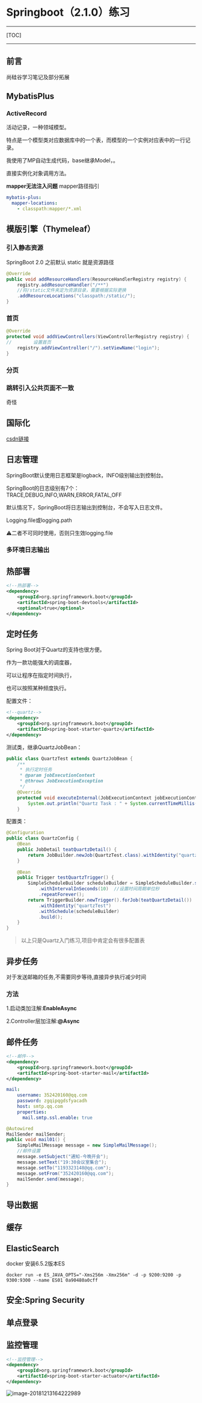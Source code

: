 # Springboot（2.1.0）练习

---

[TOC]

------



## 前言

尚硅谷学习笔记及部分拓展



## MybatisPlus

###  ActiveRecord

活动记录，一种领域模型。

特点是一个模型类对应数据库中的一个表，而模型的一个实例对应表中的一行记录。

我使用了MP自动生成代码，base继承Model，。

直接实例化对象调用方法。



**mapper无法注入问题**
mapper路径指引

```yaml
mybatis-plus:
  mapper-locations:
    - classpath:mapper/*.xml
```







## 模版引擎（Thymeleaf）

### 引入静态资源

SpringBoot 2.0 之前默认 static 就是资源路径 

```java
@Override
public void addResourceHandlers(ResourceHandlerRegistry registry) {
	registry.addResourceHandler("/**")
	//将/static文件夹定为资源目录，需要根据实际更换
	.addResourceLocations("classpath:/static/");
}
```

### 首页

```java
@Override
protected void addViewControllers(ViewControllerRegistry registry) {
//        设置首页
    registry.addViewController("/").setViewName("login");
}
```





### 分页





### 跳转引入公共页面不一致

奇怪





## 国际化

[csdn链接](https://mp.csdn.net/mdeditor/80780143#)





## 日志管理

SpringBoot默认使用日志框架是logback，INFO级别输出到控制台。

SpringBoot的日志级别有7个：
TRACE,DEBUG,INFO,WARN,ERROR,FATAL,OFF

默认情况下，SpringBoot将日志输出到控制台，不会写入日志文件。

Logging.file或logging.path

⚠️二者不可同时使用，否则只生效logging.file



### 多环境日志输出











## 热部署

```xml
<!--热部署-->
<dependency>
    <groupId>org.springframework.boot</groupId>
    <artifactId>spring-boot-devtools</artifactId>
	<optional>true</optional>
</dependency>
```



## 定时任务

Spring Boot对于Quartz的支持也很方便。

作为一款功能强大的调度器，

可以让程序在指定时间执行，

也可以按照某种频度执行。

配置文件：

```xml
<!--quartz-->
<dependency>
	<groupId>org.springframework.boot</groupId>
	<artifactId>spring-boot-starter-quartz</artifactId>
</dependency>

```



测试类，继承QuartzJobBean：

```java
public class QuartzTest extends QuartzJobBean {
    /**
     * 执行定时任务
     * @param jobExecutionContext
     * @throws JobExecutionException
     */
    @Override
    protected void executeInternal(JobExecutionContext jobExecutionContext) throws JobExecutionException {
        System.out.println("Quartz Task : " + System.currentTimeMillis());
    }
```



配置类：

```java
@Configuration
public class QuartzConfig {
    @Bean
	public JobDetail teatQuartzDetail() {
        return JobBuilder.newJob(QuartzTest.class).withIdentity("quartzTest").storeDurably().build();
    }
    
    @Bean
    public Trigger testQuartzTrigger() {
        SimpleScheduleBuilder scheduleBuilder = SimpleScheduleBuilder.simpleSchedule()
        	.withIntervalInSeconds(10)  //设置时间周期单位秒
            .repeatForever();
        return TriggerBuilder.newTrigger().forJob(teatQuartzDetail())
            .withIdentity("quartzTest")
            .withSchedule(scheduleBuilder)
            .build();
    }
}
```

> 以上只是Quartz入门练习,项目中肯定会有很多配置表

## 异步任务

对于发送邮箱的任务,不需要同步等待,直接异步执行减少时间

### 方法

1.启动类加注解:**EnableAsync**

2.Controller层加注解:**@Async**



## 邮件任务

```xml
<!--邮件-->
<dependency>
	<groupId>org.springframework.boot</groupId>
    <artifactId>spring-boot-starter-mail</artifactId>
</dependency>
```

```yaml
mail:
    username: 352420160@qq.com
    password: zgqipqgdsfyacadh
    host: smtp.qq.com
    properties:
      mail.smtp.ssl.enable: true
```

```java
@Autowired
MailSender mailSender;
public void mail01() {
	SimpleMailMessage message = new SimpleMailMessage();
    //邮件设置
    message.setSubject("通知-今晚开会");
    message.setText("19:30会议室集合");
    message.setTo("1193323148@qq.com");
    message.setFrom("352420160@qq.com");
    mailSender.send(message);
}
```







## 导出数据





## 缓存







## ElasticSearch

docker 安装6.5.2版本ES

```
docker run -e ES_JAVA_OPTS="-Xms256m -Xmx256m" -d -p 9200:9200 -p 9300:9300 --name ES01 0a90480a0cff
```







## 安全:Spring Security



## 单点登录





## 监控管理



```xml
<!--监控管理-->
<dependency>
	<groupId>org.springframework.boot</groupId>
	<artifactId>spring-boot-starter-actuator</artifactId>
</dependency>
```



![image-20181213164222989](/Users/yangbo/Desktop/sb01.png)


